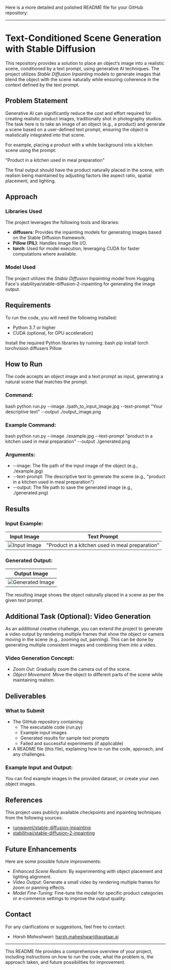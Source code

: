 Here is a more detailed and polished README file for your GitHub repository:

---

# Text-Conditioned Scene Generation with Stable Diffusion

This repository provides a solution to place an object’s image into a realistic scene, conditioned by a text prompt, using generative AI techniques. The project utilizes *Stable Diffusion Inpainting* models to generate images that blend the object with the scene naturally while ensuring coherence in the context defined by the text prompt.

## Problem Statement

Generative AI can significantly reduce the cost and effort required for creating realistic product images, traditionally shot in photography studios. The task here is to take an image of an object (e.g., a product) and generate a scene based on a user-defined text prompt, ensuring the object is realistically integrated into that scene. 

For example, placing a product with a white background into a kitchen scene using the prompt:


"Product in a kitchen used in meal preparation"


The final output should have the product naturally placed in the scene, with realism being maintained by adjusting factors like aspect ratio, spatial placement, and lighting.

## Approach

### Libraries Used
The project leverages the following tools and libraries:
- **diffusers**: Provides the inpainting models for generating images based on the Stable Diffusion framework.
- **Pillow (PIL)**: Handles image file I/O.
- **torch**: Used for model execution, leveraging CUDA for faster computations where available.

### Model Used
The project utilizes the *Stable Diffusion Inpainting* model from Hugging Face's stabilityai/stable-diffusion-2-inpainting for generating the image output.

## Requirements

To run the code, you will need the following installed:
- Python 3.7 or higher
- CUDA (optional, for GPU acceleration)

Install the required Python libraries by running:
bash
pip install torch torchvision diffusers Pillow


## How to Run

The code accepts an object image and a text prompt as input, generating a natural scene that matches the prompt.

### Command:
bash
python run.py --image ./path_to_input_image.jpg --text-prompt "Your descriptive text" --output ./output_image.png


### Example Command:
bash
python run.py --image ./example.jpg --text-prompt "product in a kitchen used in meal preparation" --output ./generated.png


### Arguments:
- --image: The file path of the input image of the object (e.g., ./example.jpg)
- --text-prompt: The descriptive text to generate the scene (e.g., "product in a kitchen used in meal preparation")
- --output: The file path to save the generated image (e.g., ./generated.png)

## Results

### Input Example:

| Input Image | Text Prompt |
|-------------|-------------|
| ![Input Image](./example.jpg) | "Product in a kitchen used in meal preparation" |

### Generated Output:

| Output Image |
|--------------|
| ![Generated Image](./generated.png) |

The resulting image shows the object naturally placed in a scene as per the given text prompt.

## Additional Task (Optional): Video Generation

As an additional creative challenge, you can extend the project to generate a video output by rendering multiple frames that show the object or camera moving in the scene (e.g., zooming out, panning). This can be done by generating multiple consistent images and combining them into a video.

### Video Generation Concept:
- *Zoom Out*: Gradually zoom the camera out of the scene.
- *Object Movement*: Move the object to different parts of the scene while maintaining realism.

## Deliverables

### What to Submit
- The GitHub repository containing:
  - The executable code (run.py)
  - Example input images
  - Generated results for sample text prompts
  - Failed and successful experiments (if applicable)
- A README file (this file), explaining how to run the code, approach, and any challenges.

### Example Input and Output:
You can find example images in the provided dataset, or create your own object images.

## References
This project uses publicly available checkpoints and inpainting techniques from the following sources:
- [runwayml/stable-diffusion-inpainting](https://huggingface.co/runwayml/stable-diffusion-inpainting)
- [stabilityai/stable-diffusion-2-inpainting](https://huggingface.co/stabilityai/stable-diffusion-2-inpainting)

## Future Enhancements
Here are some possible future improvements:
- *Enhanced Scene Realism*: By experimenting with object placement and lighting alignment.
- *Video Output*: Generate a small video by rendering multiple frames for zoom or panning effects.
- *Model Fine-Tuning*: Fine-tune the model for specific product categories or e-commerce settings to improve the output quality.

## Contact
For any clarifications or suggestions, feel free to contact:
- *Harsh Maheshwari*: [harsh.maheshwari@avataar.ai](mailto:harsh.maheshwari@avataar.ai)

---

This README file provides a comprehensive overview of your project, including instructions on how to run the code, what the problem is, the approach taken, and future possibilities for improvement.
